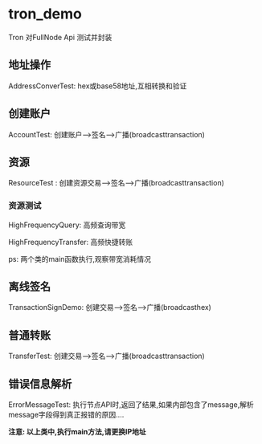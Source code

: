 # tron_demo
Tron 对FullNode Api 测试并封装

## 地址操作
AddressConverTest: hex或base58地址,互相转换和验证

## 创建账户
AccountTest: 创建账户-->签名-->广播(broadcasttransaction)

## 资源
ResourceTest : 创建资源交易-->签名-->广播(broadcasttransaction)
### 资源测试
HighFrequencyQuery: 高频查询带宽  

HighFrequencyTransfer: 高频快捷转账  

ps: 两个类的main函数执行,观察带宽消耗情况

## 离线签名
TransactionSignDemo: 创建交易-->签名-->广播(broadcasthex)

## 普通转账
TransferTest: 创建交易-->签名-->广播(broadcasttransaction)

## 错误信息解析
ErrorMessageTest: 执行节点API时,返回了结果,如果内部包含了message,解析message字段得到真正报错的原因....

__注意: 以上类中,执行main方法,请更换IP地址__
